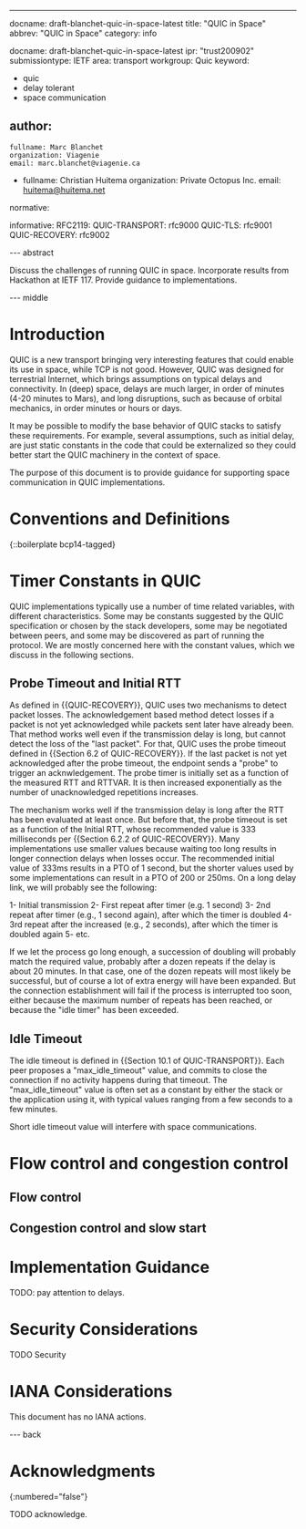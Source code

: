 ---
docname: draft-blanchet-quic-in-space-latest
title: "QUIC in Space"
abbrev: "QUIC in Space"
category: info

docname: draft-blanchet-quic-in-space-latest
ipr: "trust200902"
submissiontype: IETF
area: transport
workgroup: Quic
keyword:
 - quic
 - delay tolerant
 - space communication

author:
 -
    fullname: Marc Blanchet
    organization: Viagenie
    email: marc.blanchet@viagenie.ca
 -
    fullname: Christian Huitema
    organization: Private Octopus Inc.
    email: huitema@huitema.net

normative:

informative:
    RFC2119:
    QUIC-TRANSPORT: rfc9000
    QUIC-TLS: rfc9001
    QUIC-RECOVERY: rfc9002



--- abstract

Discuss the challenges of running QUIC in space.
Incorporate results from Hackathon at IETF 117.
Provide guidance to implementations.

--- middle

# Introduction

QUIC is a new transport bringing very interesting features that could enable its use in space, while TCP is not good. However, QUIC was designed for terrestrial Internet, which brings assumptions on typical delays and connectivity. In (deep) space, delays are much larger, in order of minutes (4-20 minutes to Mars), and long disruptions, such as because of orbital mechanics, in order minutes or hours or days.

It may be possible to modify the base behavior of QUIC stacks to satisfy these requirements. For example, several assumptions, such as initial delay, are just static constants in the code that could be externalized so they could better start the QUIC machinery in the context of space.

The purpose of this document is to provide guidance for supporting space communication in QUIC implementations.


# Conventions and Definitions

{::boilerplate bcp14-tagged}

# Timer Constants in QUIC

QUIC implementations typically use a number of time related variables,
with different characteristics. Some may be constants suggested by the
QUIC specification or chosen by the stack developers, some may
be negotiated between peers, and some may be discovered as part of running
the protocol. We are mostly concerned here with the constant values,
which we discuss in the following sections.


## Probe Timeout and Initial RTT

As defined in {{QUIC-RECOVERY}}, QUIC uses two mechanisms to detect packet losses.
The acknowledgement based method detect losses if a packet is not yet
acknowledged while packets sent later have already been. That method works
well even if the transmission delay is long, but cannot detect the loss
of the "last packet". For that, QUIC uses the probe timeout defined
in {{Section 6.2 of QUIC-RECOVERY}}. If the last packet is not yet acknowledged
after the probe timeout, the endpoint sends a "probe" to trigger an acknwledgement.
The probe timer is initially set as a function of the measured RTT and RTTVAR. It
is then increased exponentially as the number of unacknowledged repetitions increases.

The mechanism works well if the transmission delay is long after the RTT has
been evaluated at least once. But before that, the probe timeout is set as a function of
the Initial RTT, whose recommended value is 333 milliseconds per {{Section 6.2.2 of 
QUIC-RECOVERY}}. Many implementations use smaller values
because waiting too long results in longer connection delays when losses occur. The 
recommended initial value of 333ms results in a PTO of 1 second, but the shorter values 
used by some implementations can result in a PTO of 200 or 250ms. On a long delay link,
we will probably see the following:

1- Initial transmission
2- First repeat after timer (e.g. 1 second)
3- 2nd repeat after timer (e.g., 1 second again), after which the timer is doubled
4- 3rd repeat after the increased (e.g., 2 seconds), after which the timer is doubled 
again
5- etc.

If we let the process go long enough, a succession of doubling will probably match
the required value, probably after a dozen repeats if the delay is about 20 minutes. In 
that case, one of the dozen repeats will most likely be successful, but of course
a lot of extra energy will have been expanded. But the connection establishment will fail
if the process is interrupted too soon, either because the maximum number of repeats has 
been reached, or because the "idle timer" has been exceeded.

## Idle Timeout

The idle timeout is defined in {{Section 10.1 of QUIC-TRANSPORT}}. Each peer
proposes a "max_idle_timeout" value, and commits to close the connection
if no activity happens during that timeout. The "max_idle_timeout" value
is often set as a constant by either the stack or the application using it,
with typical values ranging from a few seconds to a few minutes.

Short idle timeout value will interfere with space communications. 

# Flow control and congestion control

## Flow control

## Congestion control and slow start

# Implementation Guidance

TODO: pay attention to delays.


# Security Considerations

TODO Security


# IANA Considerations

This document has no IANA actions.


--- back

# Acknowledgments
{:numbered="false"}

TODO acknowledge.
